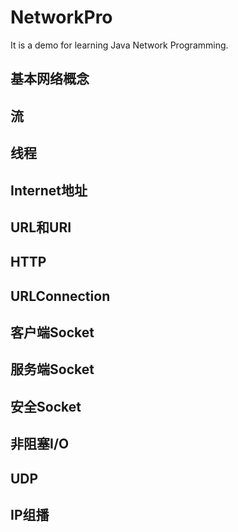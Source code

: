 # NetworkPro
It is a demo for learning   Java Network Programming.

## 基本网络概念
## 流
## 线程
## Internet地址
## URL和URI
## HTTP
## URLConnection
## 客户端Socket
## 服务端Socket
## 安全Socket
## 非阻塞I/O
## UDP
## IP组播

